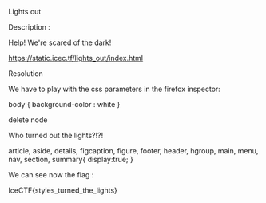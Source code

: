 Lights out

Description :

Help! We're scared of the dark!

https://static.icec.tf/lights_out/index.html

Resolution

We have to play with the css parameters in the firefox inspector: 

body 
{
background-color : white
}

delete node <div class="alert alert-danger">Who turned out the lights?!?!</div>


article, aside, details, figcaption, figure, footer, header, hgroup, main, menu, nav, section, summary{
display:true;
}

We can see now the flag :

IceCTF{styles_turned_the_lights}